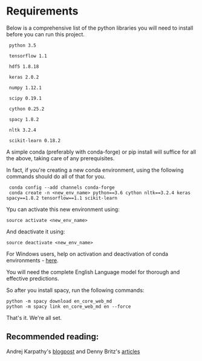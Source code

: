
# Requirements
  
  Below is a comprehensive list of the python libraries you will need to install before you can run this project.
  
     python 3.5
     
     tensorflow 1.1

     hdf5 1.8.18

     keras 2.0.2

     numpy 1.12.1

     scipy 0.19.1

     cython 0.25.2

     spacy 1.8.2

     nltk 3.2.4

     scikit-learn 0.18.2

A simple conda (preferably with conda-forge) or pip install will suffice for all the above, taking care of any prerequisites.

In fact, if you're creating a new conda environment, using the following commands should do all of that for you.

     conda config --add channels conda-forge
     conda create -n <new_env_name> python==3.6 cython nltk==3.2.4 keras spacy==1.8.2 tensorflow==1.1 scikit-learn 

Ypu can activate this new environment using:

    source activate <new_env_name>

And deactivate it using:

    source deactivate <new_env_name>

For Windows users, help on activation and deactivation of conda environments - [here](https://stackoverflow.com/questions/20081338/how-to-activate-an-anaconda-environment).

You will need the complete English Language model for thorough and effective predictions.

So after you install spacy, run the following commands:

    python -m spacy download en_core_web_md
    python -m spacy link en_core_web_md en --force

That's it.
We're all set.

## Recommended reading:
Andrej Karpathy's [blogpost](http://karpathy.github.io/2015/05/21/rnn-effectiveness/) and
Denny Britz's [articles](http://www.wildml.com/2015/09/recurrent-neural-networks-tutorial-part-1-introduction-to-rnns/)
